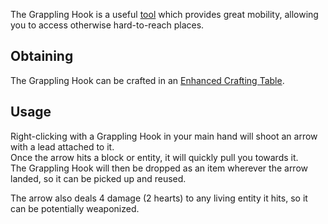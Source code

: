 The Grappling Hook is a useful [tool](https://github.com/Slimefun/Slimefun4/wiki/Tools) which provides great mobility, allowing you to access otherwise hard-to-reach places.

## Obtaining
The Grappling Hook can be crafted in an [Enhanced Crafting Table](https://github.com/Slimefun/Slimefun4/wiki/Enhanced-Crafting-Table).

## Usage
Right-clicking with a Grappling Hook in your main hand will shoot an arrow with a lead attached to it.<br> Once the arrow hits a block or entity, it will quickly pull you towards it.<br> The Grappling Hook will then be dropped as an item wherever the arrow landed, so it can be picked up and reused.

The arrow also deals 4 damage (2 hearts) to any living entity it hits, so it can be potentially weaponized.
